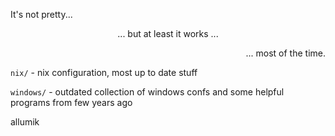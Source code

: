 <p align="left">
It's not pretty...
</p>
<p align="center">
... but at least it works ...
</p>
<p align="right">
... most of the time.
</p>


`nix/` - nix configuration, most up to date stuff

`windows/` - outdated collection of windows confs and some helpful programs from few years ago

allumik
